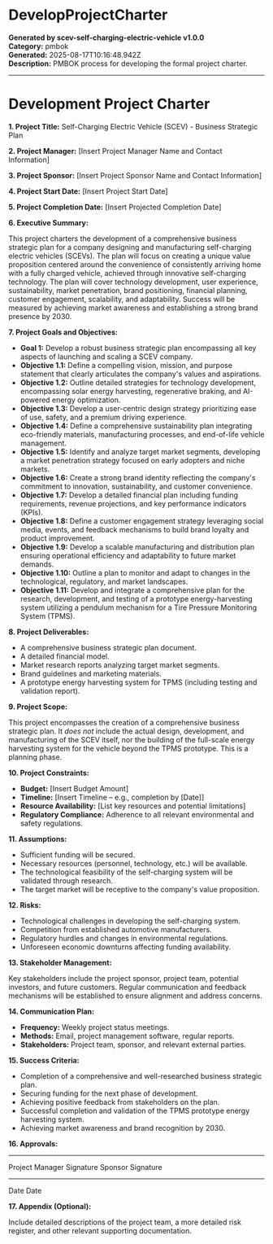 # DevelopProjectCharter

**Generated by scev-self-charging-electric-vehicle v1.0.0**  
**Category:** pmbok  
**Generated:** 2025-08-17T10:16:48.942Z  
**Description:** PMBOK process for developing the formal project charter.

---

# Development Project Charter

**1. Project Title:** Self-Charging Electric Vehicle (SCEV) - Business Strategic Plan

**2. Project Manager:**  [Insert Project Manager Name and Contact Information]

**3. Project Sponsor:** [Insert Project Sponsor Name and Contact Information]

**4. Project Start Date:** [Insert Project Start Date]

**5. Project Completion Date:** [Insert Projected Completion Date]


**6. Executive Summary:**

This project charters the development of a comprehensive business strategic plan for a company designing and manufacturing self-charging electric vehicles (SCEVs).  The plan will focus on creating a unique value proposition centered around the convenience of consistently arriving home with a fully charged vehicle, achieved through innovative self-charging technology.  The plan will cover technology development, user experience, sustainability, market penetration, brand positioning, financial planning, customer engagement, scalability, and adaptability.  Success will be measured by achieving market awareness and establishing a strong brand presence by 2030.


**7. Project Goals and Objectives:**

* **Goal 1:** Develop a robust business strategic plan encompassing all key aspects of launching and scaling a SCEV company.
* **Objective 1.1:** Define a compelling vision, mission, and purpose statement that clearly articulates the company's values and aspirations.
* **Objective 1.2:**  Outline detailed strategies for technology development, encompassing solar energy harvesting, regenerative braking, and AI-powered energy optimization.
* **Objective 1.3:** Develop a user-centric design strategy prioritizing ease of use, safety, and a premium driving experience.
* **Objective 1.4:** Define a comprehensive sustainability plan integrating eco-friendly materials, manufacturing processes, and end-of-life vehicle management.
* **Objective 1.5:** Identify and analyze target market segments, developing a market penetration strategy focused on early adopters and niche markets.
* **Objective 1.6:**  Create a strong brand identity reflecting the company's commitment to innovation, sustainability, and customer convenience.
* **Objective 1.7:** Develop a detailed financial plan including funding requirements, revenue projections, and key performance indicators (KPIs).
* **Objective 1.8:**  Define a customer engagement strategy leveraging social media, events, and feedback mechanisms to build brand loyalty and product improvement.
* **Objective 1.9:**  Develop a scalable manufacturing and distribution plan ensuring operational efficiency and adaptability to future market demands.
* **Objective 1.10:** Outline a plan to monitor and adapt to changes in the technological, regulatory, and market landscapes.
* **Objective 1.11:**  Develop and integrate a comprehensive plan for the research, development, and testing of a prototype energy-harvesting system utilizing a pendulum mechanism for a Tire Pressure Monitoring System (TPMS).


**8. Project Deliverables:**

* A comprehensive business strategic plan document.
* A detailed financial model.
* Market research reports analyzing target market segments.
* Brand guidelines and marketing materials.
* A prototype energy harvesting system for TPMS (including testing and validation report).


**9. Project Scope:**

This project encompasses the creation of a comprehensive business strategic plan.  It *does not* include the actual design, development, and manufacturing of the SCEV itself, nor the building of the full-scale energy harvesting system for the vehicle beyond the TPMS prototype.  This is a planning phase.

**10. Project Constraints:**

* **Budget:** [Insert Budget Amount]
* **Timeline:**  [Insert Timeline –  e.g., completion by [Date]]
* **Resource Availability:**  [List key resources and potential limitations]
* **Regulatory Compliance:** Adherence to all relevant environmental and safety regulations.


**11. Assumptions:**

* Sufficient funding will be secured.
* Necessary resources (personnel, technology, etc.) will be available.
* The technological feasibility of the self-charging system will be validated through research.
* The target market will be receptive to the company's value proposition.


**12. Risks:**

* Technological challenges in developing the self-charging system.
* Competition from established automotive manufacturers.
* Regulatory hurdles and changes in environmental regulations.
* Unforeseen economic downturns affecting funding availability.


**13. Stakeholder Management:**

Key stakeholders include the project sponsor, project team, potential investors, and future customers.  Regular communication and feedback mechanisms will be established to ensure alignment and address concerns.


**14. Communication Plan:**

* **Frequency:** Weekly project status meetings.
* **Methods:** Email, project management software, regular reports.
* **Stakeholders:** Project team, sponsor, and relevant external parties.


**15. Success Criteria:**

* Completion of a comprehensive and well-researched business strategic plan.
* Securing funding for the next phase of development.
* Achieving positive feedback from stakeholders on the plan.
* Successful completion and validation of the TPMS prototype energy harvesting system.
* Achieving market awareness and brand recognition by 2030.


**16. Approvals:**

_________________________                      _________________________
Project Manager Signature                     Sponsor Signature

_________________________                      _________________________
Date                                             Date


**17. Appendix (Optional):**

Include detailed descriptions of the project team, a more detailed risk register, and other relevant supporting documentation.
